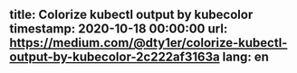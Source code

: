 title: Colorize kubectl output by kubecolor
timestamp: 2020-10-18 00:00:00
url: https://medium.com/@dty1er/colorize-kubectl-output-by-kubecolor-2c222af3163a
lang: en
---
